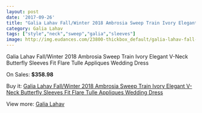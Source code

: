 ```yaml
---
layout: post
date: '2017-09-26'
title: "Galia Lahav Fall/Winter 2018 Ambrosia Sweep Train Ivory Elegant V-Neck Butterfly Sleeves Fit Flare Tulle Appliques Wedding Dress"
category: Galia Lahav
tags: ["style","neck","sweep","galia","sleeves"]
image: http://img.eudances.com/23800-thickbox_default/galia-lahav-fall-winter-2018-ambrosia-sweep-train-ivory-elegant-v-neck-butterfly-sleeves-fit-flare-tulle-appliques-wedding-dress.jpg
---
```

Galia Lahav Fall/Winter 2018 Ambrosia Sweep Train Ivory Elegant V-Neck Butterfly Sleeves Fit Flare Tulle Appliques Wedding Dress

On Sales: **$358.98**
<a href="https://www.eudances.com/en/galia-lahav/7904-galia-lahav-fall-winter-2018-ambrosia-sweep-train-ivory-elegant-v-neck-butterfly-sleeves-fit-flare-tulle-appliques-wedding-dress.html"><amp-img layout="responsive" width="600" height="600" src="//img.eudances.com/23800-thickbox_default/galia-lahav-fall-winter-2018-ambrosia-sweep-train-ivory-elegant-v-neck-butterfly-sleeves-fit-flare-tulle-appliques-wedding-dress.jpg" alt="Galia Lahav Fall/Winter 2018 Ambrosia Sweep Train Ivory Elegant V-Neck Butterfly Sleeves Fit Flare Tulle Appliques Wedding Dress 0" /></a>
<a href="https://www.eudances.com/en/galia-lahav/7904-galia-lahav-fall-winter-2018-ambrosia-sweep-train-ivory-elegant-v-neck-butterfly-sleeves-fit-flare-tulle-appliques-wedding-dress.html"><amp-img layout="responsive" width="600" height="600" src="//img.eudances.com/23801-thickbox_default/galia-lahav-fall-winter-2018-ambrosia-sweep-train-ivory-elegant-v-neck-butterfly-sleeves-fit-flare-tulle-appliques-wedding-dress.jpg" alt="Galia Lahav Fall/Winter 2018 Ambrosia Sweep Train Ivory Elegant V-Neck Butterfly Sleeves Fit Flare Tulle Appliques Wedding Dress 1" /></a>

Buy it: [Galia Lahav Fall/Winter 2018 Ambrosia Sweep Train Ivory Elegant V-Neck Butterfly Sleeves Fit Flare Tulle Appliques Wedding Dress](https://www.eudances.com/en/galia-lahav/7904-galia-lahav-fall-winter-2018-ambrosia-sweep-train-ivory-elegant-v-neck-butterfly-sleeves-fit-flare-tulle-appliques-wedding-dress.html "Galia Lahav Fall/Winter 2018 Ambrosia Sweep Train Ivory Elegant V-Neck Butterfly Sleeves Fit Flare Tulle Appliques Wedding Dress")

View more: [Galia Lahav](https://www.eudances.com/en/119-galia-lahav "Galia Lahav")
